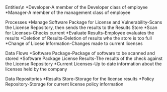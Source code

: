 Entities\n
*Developer-A member of the Developer class of employee 
*Manager-A member of the management class of employee

Processes
*Manage Software Package for License and Vulnerability-Scans the License Repository, then sends the results to the Results Store
*Scan for Licenses-Checks current 
*Evaluate Results-Employee evaluates the results 
*Deletion of Results-Deletion of results whe the store is too full
*Change of Licese Information-Changes made to current licenses

Data Flows
*Software Package-Package of software to be scanned and stored
*Software Package License Results-The results of the check against the License Repository
*Current Licenses-Up to date information about the licenses held by the company

Data Repositories
*Results Store-Storage for the license results
*Policy Repository-Storage for current license policy information
